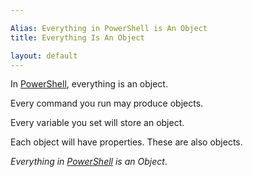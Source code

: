 ```yaml
---

Alias: Everything in PowerShell is An Object
title: Everything Is An Object

layout: default
---
```


In [PowerShell](/PowerShell), everything is an object.

Every command you run may produce objects.

Every variable you set will store an object.

Each object will have properties.  These are also objects.

_Everything in [PowerShell](/PowerShell) is an Object_.
